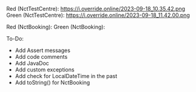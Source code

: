 Red (NctTestCentre): https://i.override.online/2023-09-18_10.35.42.png
Green (NctTestCentre): https://i.override.online/2023-09-18_11.42.00.png

Red (NctBooking):
Green (NctBooking):

To-Do:
* Add Assert messages
* Add code comments
* Add JavaDoc
* Add custom exceptions
* Add check for LocalDateTime in the past
* Add toString() for NctBooking